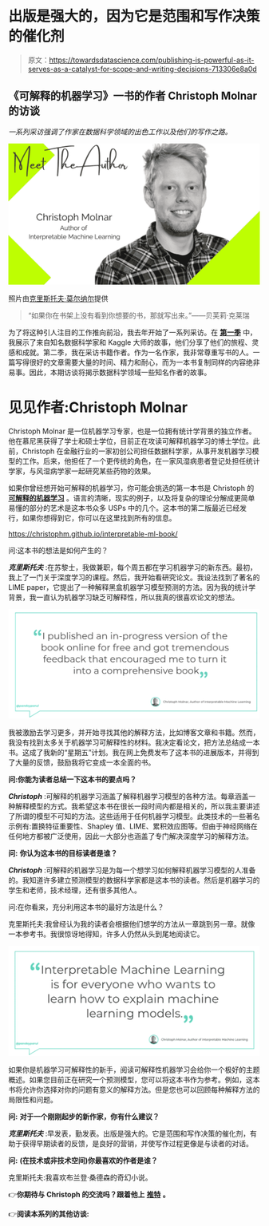 # 出版是强大的，因为它是范围和写作决策的催化剂

> 原文：<https://towardsdatascience.com/publishing-is-powerful-as-it-serves-as-a-catalyst-for-scope-and-writing-decisions-713306e8a0d>

## 《可解释的机器学习》一书的作者 Christoph Molnar 的访谈

*一系列采访强调了作家在数据科学领域的出色工作以及他们的写作之路。*

![](img/e3258844de8dc8ca8ecde04ace0c5862.png)

照片由[克里斯托夫·莫尔纳尔](https://www.slds.stat.uni-muenchen.de/people/molnar/)提供

> “如果你在书架上没有看到你想要的书，那就写出来。”——贝芙莉·克莱瑞

为了将这种引人注目的工作推向前沿，我去年开始了一系列采访。在 [**第一季**](https://github.com/parulnith/What-I-learnt-by-interviewing-numerous-Kaggle-Grandmasters) 中，我展示了来自知名数据科学家和 Kaggle 大师的故事，他们分享了他们的旅程、灵感和成就。第二季，我在采访书籍作者。作为一名作家，我非常尊重写书的人。一篇写得很好的文章需要大量的时间、精力和耐心，而为一本书复制同样的内容绝非易事。因此，本期访谈将揭示数据科学领域一些知名作者的故事。

# 见见作者:Christoph Molnar

Christoph Molnar 是一位机器学习专家，也是一位拥有统计学背景的独立作者。他在慕尼黑获得了学士和硕士学位，目前正在攻读可解释机器学习的博士学位。此前，Christoph 在金融行业的一家初创公司担任数据科学家，从事开发机器学习模型的工作。后来，他担任了一个更传统的角色，在一家风湿病患者登记处担任统计学家，与风湿病学家一起研究某些药物的效果。

如果你曾经想开始可解释的机器学习，你可能会挑选的第一本书是 Christoph 的 [**可解释的机器学习**](https://leanpub.com/interpretable-machine-learning) 。语言的清晰，现实的例子，以及将复杂的理论分解成更简单易懂的部分的艺术是这本书众多 USPs 中的几个。这本书的第二版最近已经发行，如果你想得到它，你可以在这里找到所有的信息。

<https://christophm.github.io/interpretable-ml-book/>  

问:这本书的想法是如何产生的？

***克里斯托夫*** :在苏黎士，我做兼职，每个周五都在学习机器学习的新东西。最初，我上了一门关于深度学习的课程。然后，我开始看研究论文。我设法找到了著名的 LIME paper，它提出了一种解释黑盒机器学习模型预测的方法。因为我的统计学背景，我一直认为机器学习缺乏可解释性，所以我真的很喜欢论文的想法。

![](img/e5dfed225e4f35923232355f42510fb2.png)

我被激励去学习更多，并开始寻找其他的解释方法，比如博客文章和书籍。然而，我没有找到太多关于机器学习可解释性的材料。我决定看论文，把方法总结成一本书。这成了我新的“星期五”计划。我在网上免费发布了这本书的进展版本，并得到了大量的反馈，鼓励我将它变成一本全面的书。

**问:你能为读者总结一下这本书的要点吗？**

***Christoph*** :可解释的机器学习涵盖了解释机器学习模型的各种方法。每章涵盖一种解释模型的方式。我希望这本书在很长一段时间内都是相关的，所以我主要讲述了所谓的模型不可知的方法。这些适用于任何机器学习模型。此类技术的一些著名示例有:置换特征重要性、Shapley 值、LIME、累积效应图等。但由于神经网络在任何地方都被广泛使用，因此一大部分也涵盖了专门解决深度学习的解释方法。

**问:** **你认为这本书的目标读者是谁？**

***Christoph*** :可解释的机器学习是为每一个想学习如何解释机器学习模型的人准备的。我知道许多建立预测模型的数据科学家都是这本书的读者。然后是机器学习的学生和老师，技术经理，还有很多其他人。

问:在你看来，充分利用这本书的最好方法是什么？

克里斯托夫:我曾经认为我的读者会根据他们想学的方法从一章跳到另一章。就像一本参考书。我很惊讶地得知，许多人仍然从头到尾地阅读它。

![](img/11c6465e695c1752d098c13a7af7a48a.png)

如果你是机器学习可解释性的新手，阅读可解释性机器学习会给你一个极好的主题概述。如果您目前正在研究一个预测模型，您可以将这本书作为参考。例如，这本书将允许你选择对你的问题有意义的解释方法。但是您也可以回顾每种解释方法的局限性和问题。

**问:** **对于一个刚刚起步的新作家，你有什么建议？**

***克里斯托夫*** :早发表，勤发表。出版是强大的。它是范围和写作决策的催化剂，有助于获得早期读者的反馈，是良好的营销，并使写作过程更像是与读者的对话。

**问:** **(在技术或非技术空间)你最喜欢的作者是谁？**

克里斯托夫:我喜欢布兰登·桑德森的奇幻小说。

👉**你期待与 Christoph 的交流吗？跟着他上** [**推特**](https://twitter.com/ChristophMolnar) **。**

👉**阅读本系列的其他访谈:**

</dont-just-take-notes-turn-them-into-articles-and-share-them-with-others-72aa43b83e29>  </you-do-not-become-better-by-employing-fancy-techniques-but-by-working-on-the-fundamentals-17d5c471c69c> 